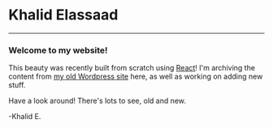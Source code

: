 # Khalid Elassaad

---

### Welcome to my website!

This beauty was recently built from scratch using [React](https://reactjs.org/)! I'm archiving the content from [my old Wordpress site](https://khalidelassaad.wordpress.com) here, as well as working on adding new stuff.

Have a look around! There's lots to see, old and new.

-Khalid E.
